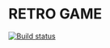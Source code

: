 # RETRO GAME

[![Build status](https://ci.appveyor.com/api/projects/status/a3wjtl6a5ubh57fq/branch/main?svg=true)](https://ci.appveyor.com/project/ustasnov/jsdiplom/branch/main)
